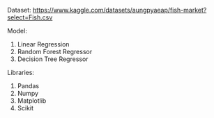 Dataset: https://www.kaggle.com/datasets/aungpyaeap/fish-market?select=Fish.csv

Model:
1. Linear Regression
2. Random Forest Regressor
3. Decision Tree Regressor

Libraries:
1. Pandas
2. Numpy
3. Matplotlib
4. Scikit
